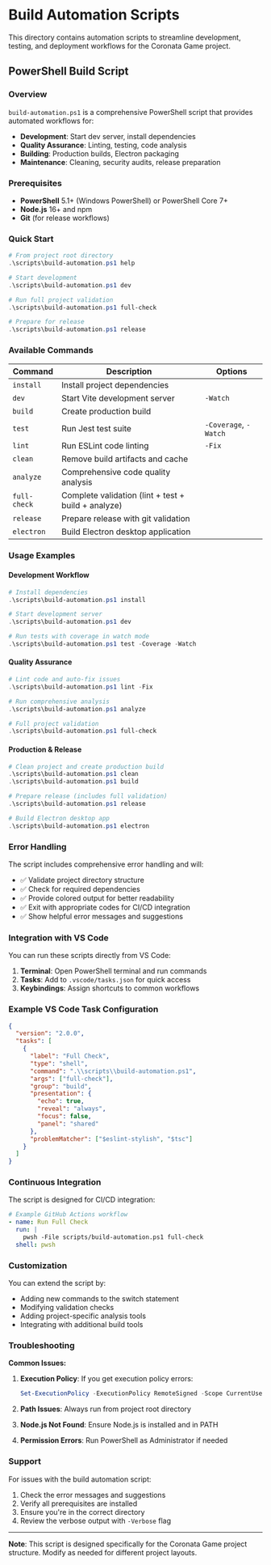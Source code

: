 # Build Automation Scripts

This directory contains automation scripts to streamline development, testing, and deployment workflows for the Coronata Game project.

## PowerShell Build Script

### Overview
`build-automation.ps1` is a comprehensive PowerShell script that provides automated workflows for:

- **Development**: Start dev server, install dependencies
- **Quality Assurance**: Linting, testing, code analysis
- **Building**: Production builds, Electron packaging
- **Maintenance**: Cleaning, security audits, release preparation

### Prerequisites
- **PowerShell** 5.1+ (Windows PowerShell) or PowerShell Core 7+
- **Node.js** 16+ and npm
- **Git** (for release workflows)

### Quick Start

```powershell
# From project root directory
.\scripts\build-automation.ps1 help

# Start development
.\scripts\build-automation.ps1 dev

# Run full project validation
.\scripts\build-automation.ps1 full-check

# Prepare for release
.\scripts\build-automation.ps1 release
```

### Available Commands

| Command | Description | Options |
|---------|-------------|---------|
| `install` | Install project dependencies | |
| `dev` | Start Vite development server | `-Watch` |
| `build` | Create production build | |
| `test` | Run Jest test suite | `-Coverage`, `-Watch` |
| `lint` | Run ESLint code linting | `-Fix` |
| `clean` | Remove build artifacts and cache | |
| `analyze` | Comprehensive code quality analysis | |
| `full-check` | Complete validation (lint + test + build + analyze) | |
| `release` | Prepare release with git validation | |
| `electron` | Build Electron desktop application | |

### Usage Examples

#### Development Workflow
```powershell
# Install dependencies
.\scripts\build-automation.ps1 install

# Start development server
.\scripts\build-automation.ps1 dev

# Run tests with coverage in watch mode
.\scripts\build-automation.ps1 test -Coverage -Watch
```

#### Quality Assurance
```powershell
# Lint code and auto-fix issues
.\scripts\build-automation.ps1 lint -Fix

# Run comprehensive analysis
.\scripts\build-automation.ps1 analyze

# Full project validation
.\scripts\build-automation.ps1 full-check
```

#### Production & Release
```powershell
# Clean project and create production build
.\scripts\build-automation.ps1 clean
.\scripts\build-automation.ps1 build

# Prepare release (includes full validation)
.\scripts\build-automation.ps1 release

# Build Electron desktop app
.\scripts\build-automation.ps1 electron
```

### Error Handling
The script includes comprehensive error handling and will:
- ✅ Validate project directory structure
- ✅ Check for required dependencies
- ✅ Provide colored output for better readability
- ✅ Exit with appropriate codes for CI/CD integration
- ✅ Show helpful error messages and suggestions

### Integration with VS Code

You can run these scripts directly from VS Code:

1. **Terminal**: Open PowerShell terminal and run commands
2. **Tasks**: Add to `.vscode/tasks.json` for quick access
3. **Keybindings**: Assign shortcuts to common workflows

### Example VS Code Task Configuration

```json
{
  "version": "2.0.0",
  "tasks": [
    {
      "label": "Full Check",
      "type": "shell",
      "command": ".\\scripts\\build-automation.ps1",
      "args": ["full-check"],
      "group": "build",
      "presentation": {
        "echo": true,
        "reveal": "always",
        "focus": false,
        "panel": "shared"
      },
      "problemMatcher": ["$eslint-stylish", "$tsc"]
    }
  ]
}
```

### Continuous Integration

The script is designed for CI/CD integration:

```yaml
# Example GitHub Actions workflow
- name: Run Full Check
  run: |
    pwsh -File scripts/build-automation.ps1 full-check
  shell: pwsh
```

### Customization

You can extend the script by:
- Adding new commands to the switch statement
- Modifying validation checks
- Adding project-specific analysis tools
- Integrating with additional build tools

### Troubleshooting

**Common Issues:**

1. **Execution Policy**: If you get execution policy errors:
   ```powershell
   Set-ExecutionPolicy -ExecutionPolicy RemoteSigned -Scope CurrentUser
   ```

2. **Path Issues**: Always run from project root directory

3. **Node.js Not Found**: Ensure Node.js is installed and in PATH

4. **Permission Errors**: Run PowerShell as Administrator if needed

### Support

For issues with the build automation script:
1. Check the error messages and suggestions
2. Verify all prerequisites are installed
3. Ensure you're in the correct directory
4. Review the verbose output with `-Verbose` flag

---

**Note**: This script is designed specifically for the Coronata Game project structure. Modify as needed for different project layouts.